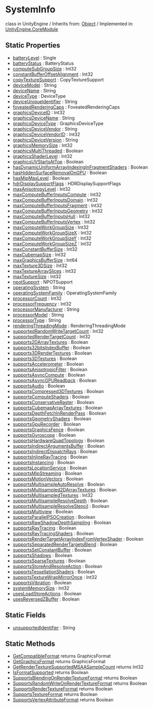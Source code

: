 # SystemInfo
class in UnityEngine
 / Inherits from: <a href="https://docs.unity3d.com/6000.0/Documentation/ScriptReference/Object.html">Object</a> / Implemented in: <a href="https://docs.unity3d.com/6000.0/Documentation/ScriptReference/UnityEngine.CoreModule.html">UnityEngine.CoreModule</a>
## Static Properties
- <a href="https://docs.unity3d.com/6000.0/Documentation/ScriptReference/SystemInfo-batteryLevel.html">batteryLevel</a> : Single
- <a href="https://docs.unity3d.com/6000.0/Documentation/ScriptReference/SystemInfo-batteryStatus.html">batteryStatus</a> : BatteryStatus
- <a href="https://docs.unity3d.com/6000.0/Documentation/ScriptReference/SystemInfo-computeSubGroupSize.html">computeSubGroupSize</a> : Int32
- <a href="https://docs.unity3d.com/6000.0/Documentation/ScriptReference/SystemInfo-constantBufferOffsetAlignment.html">constantBufferOffsetAlignment</a> : Int32
- <a href="https://docs.unity3d.com/6000.0/Documentation/ScriptReference/SystemInfo-copyTextureSupport.html">copyTextureSupport</a> : CopyTextureSupport
- <a href="https://docs.unity3d.com/6000.0/Documentation/ScriptReference/SystemInfo-deviceModel.html">deviceModel</a> : String
- <a href="https://docs.unity3d.com/6000.0/Documentation/ScriptReference/SystemInfo-deviceName.html">deviceName</a> : String
- <a href="https://docs.unity3d.com/6000.0/Documentation/ScriptReference/SystemInfo-deviceType.html">deviceType</a> : DeviceType
- <a href="https://docs.unity3d.com/6000.0/Documentation/ScriptReference/SystemInfo-deviceUniqueIdentifier.html">deviceUniqueIdentifier</a> : String
- <a href="https://docs.unity3d.com/6000.0/Documentation/ScriptReference/SystemInfo-foveatedRenderingCaps.html">foveatedRenderingCaps</a> : FoveatedRenderingCaps
- <a href="https://docs.unity3d.com/6000.0/Documentation/ScriptReference/SystemInfo-graphicsDeviceID.html">graphicsDeviceID</a> : Int32
- <a href="https://docs.unity3d.com/6000.0/Documentation/ScriptReference/SystemInfo-graphicsDeviceName.html">graphicsDeviceName</a> : String
- <a href="https://docs.unity3d.com/6000.0/Documentation/ScriptReference/SystemInfo-graphicsDeviceType.html">graphicsDeviceType</a> : GraphicsDeviceType
- <a href="https://docs.unity3d.com/6000.0/Documentation/ScriptReference/SystemInfo-graphicsDeviceVendor.html">graphicsDeviceVendor</a> : String
- <a href="https://docs.unity3d.com/6000.0/Documentation/ScriptReference/SystemInfo-graphicsDeviceVendorID.html">graphicsDeviceVendorID</a> : Int32
- <a href="https://docs.unity3d.com/6000.0/Documentation/ScriptReference/SystemInfo-graphicsDeviceVersion.html">graphicsDeviceVersion</a> : String
- <a href="https://docs.unity3d.com/6000.0/Documentation/ScriptReference/SystemInfo-graphicsMemorySize.html">graphicsMemorySize</a> : Int32
- <a href="https://docs.unity3d.com/6000.0/Documentation/ScriptReference/SystemInfo-graphicsMultiThreaded.html">graphicsMultiThreaded</a> : Boolean
- <a href="https://docs.unity3d.com/6000.0/Documentation/ScriptReference/SystemInfo-graphicsShaderLevel.html">graphicsShaderLevel</a> : Int32
- <a href="https://docs.unity3d.com/6000.0/Documentation/ScriptReference/SystemInfo-graphicsUVStartsAtTop.html">graphicsUVStartsAtTop</a> : Boolean
- <a href="https://docs.unity3d.com/6000.0/Documentation/ScriptReference/SystemInfo-hasDynamicUniformArrayIndexingInFragmentShaders.html">hasDynamicUniformArrayIndexingInFragmentShaders</a> : Boolean
- <a href="https://docs.unity3d.com/6000.0/Documentation/ScriptReference/SystemInfo-hasHiddenSurfaceRemovalOnGPU.html">hasHiddenSurfaceRemovalOnGPU</a> : Boolean
- <a href="https://docs.unity3d.com/6000.0/Documentation/ScriptReference/SystemInfo-hasMipMaxLevel.html">hasMipMaxLevel</a> : Boolean
- <a href="https://docs.unity3d.com/6000.0/Documentation/ScriptReference/SystemInfo-hdrDisplaySupportFlags.html">hdrDisplaySupportFlags</a> : HDRDisplaySupportFlags
- <a href="https://docs.unity3d.com/6000.0/Documentation/ScriptReference/SystemInfo-maxAnisotropyLevel.html">maxAnisotropyLevel</a> : Int32
- <a href="https://docs.unity3d.com/6000.0/Documentation/ScriptReference/SystemInfo-maxComputeBufferInputsCompute.html">maxComputeBufferInputsCompute</a> : Int32
- <a href="https://docs.unity3d.com/6000.0/Documentation/ScriptReference/SystemInfo-maxComputeBufferInputsDomain.html">maxComputeBufferInputsDomain</a> : Int32
- <a href="https://docs.unity3d.com/6000.0/Documentation/ScriptReference/SystemInfo-maxComputeBufferInputsFragment.html">maxComputeBufferInputsFragment</a> : Int32
- <a href="https://docs.unity3d.com/6000.0/Documentation/ScriptReference/SystemInfo-maxComputeBufferInputsGeometry.html">maxComputeBufferInputsGeometry</a> : Int32
- <a href="https://docs.unity3d.com/6000.0/Documentation/ScriptReference/SystemInfo-maxComputeBufferInputsHull.html">maxComputeBufferInputsHull</a> : Int32
- <a href="https://docs.unity3d.com/6000.0/Documentation/ScriptReference/SystemInfo-maxComputeBufferInputsVertex.html">maxComputeBufferInputsVertex</a> : Int32
- <a href="https://docs.unity3d.com/6000.0/Documentation/ScriptReference/SystemInfo-maxComputeWorkGroupSize.html">maxComputeWorkGroupSize</a> : Int32
- <a href="https://docs.unity3d.com/6000.0/Documentation/ScriptReference/SystemInfo-maxComputeWorkGroupSizeX.html">maxComputeWorkGroupSizeX</a> : Int32
- <a href="https://docs.unity3d.com/6000.0/Documentation/ScriptReference/SystemInfo-maxComputeWorkGroupSizeY.html">maxComputeWorkGroupSizeY</a> : Int32
- <a href="https://docs.unity3d.com/6000.0/Documentation/ScriptReference/SystemInfo-maxComputeWorkGroupSizeZ.html">maxComputeWorkGroupSizeZ</a> : Int32
- <a href="https://docs.unity3d.com/6000.0/Documentation/ScriptReference/SystemInfo-maxConstantBufferSize.html">maxConstantBufferSize</a> : Int32
- <a href="https://docs.unity3d.com/6000.0/Documentation/ScriptReference/SystemInfo-maxCubemapSize.html">maxCubemapSize</a> : Int32
- <a href="https://docs.unity3d.com/6000.0/Documentation/ScriptReference/SystemInfo-maxGraphicsBufferSize.html">maxGraphicsBufferSize</a> : Int64
- <a href="https://docs.unity3d.com/6000.0/Documentation/ScriptReference/SystemInfo-maxTexture3DSize.html">maxTexture3DSize</a> : Int32
- <a href="https://docs.unity3d.com/6000.0/Documentation/ScriptReference/SystemInfo-maxTextureArraySlices.html">maxTextureArraySlices</a> : Int32
- <a href="https://docs.unity3d.com/6000.0/Documentation/ScriptReference/SystemInfo-maxTextureSize.html">maxTextureSize</a> : Int32
- <a href="https://docs.unity3d.com/6000.0/Documentation/ScriptReference/SystemInfo-npotSupport.html">npotSupport</a> : NPOTSupport
- <a href="https://docs.unity3d.com/6000.0/Documentation/ScriptReference/SystemInfo-operatingSystem.html">operatingSystem</a> : String
- <a href="https://docs.unity3d.com/6000.0/Documentation/ScriptReference/SystemInfo-operatingSystemFamily.html">operatingSystemFamily</a> : OperatingSystemFamily
- <a href="https://docs.unity3d.com/6000.0/Documentation/ScriptReference/SystemInfo-processorCount.html">processorCount</a> : Int32
- <a href="https://docs.unity3d.com/6000.0/Documentation/ScriptReference/SystemInfo-processorFrequency.html">processorFrequency</a> : Int32
- <a href="https://docs.unity3d.com/6000.0/Documentation/ScriptReference/SystemInfo-processorManufacturer.html">processorManufacturer</a> : String
- <a href="https://docs.unity3d.com/6000.0/Documentation/ScriptReference/SystemInfo-processorModel.html">processorModel</a> : String
- <a href="https://docs.unity3d.com/6000.0/Documentation/ScriptReference/SystemInfo-processorType.html">processorType</a> : String
- <a href="https://docs.unity3d.com/6000.0/Documentation/ScriptReference/SystemInfo-renderingThreadingMode.html">renderingThreadingMode</a> : RenderingThreadingMode
- <a href="https://docs.unity3d.com/6000.0/Documentation/ScriptReference/SystemInfo-supportedRandomWriteTargetCount.html">supportedRandomWriteTargetCount</a> : Int32
- <a href="https://docs.unity3d.com/6000.0/Documentation/ScriptReference/SystemInfo-supportedRenderTargetCount.html">supportedRenderTargetCount</a> : Int32
- <a href="https://docs.unity3d.com/6000.0/Documentation/ScriptReference/SystemInfo-supports2DArrayTextures.html">supports2DArrayTextures</a> : Boolean
- <a href="https://docs.unity3d.com/6000.0/Documentation/ScriptReference/SystemInfo-supports32bitsIndexBuffer.html">supports32bitsIndexBuffer</a> : Boolean
- <a href="https://docs.unity3d.com/6000.0/Documentation/ScriptReference/SystemInfo-supports3DRenderTextures.html">supports3DRenderTextures</a> : Boolean
- <a href="https://docs.unity3d.com/6000.0/Documentation/ScriptReference/SystemInfo-supports3DTextures.html">supports3DTextures</a> : Boolean
- <a href="https://docs.unity3d.com/6000.0/Documentation/ScriptReference/SystemInfo-supportsAccelerometer.html">supportsAccelerometer</a> : Boolean
- <a href="https://docs.unity3d.com/6000.0/Documentation/ScriptReference/SystemInfo-supportsAnisotropicFilter.html">supportsAnisotropicFilter</a> : Boolean
- <a href="https://docs.unity3d.com/6000.0/Documentation/ScriptReference/SystemInfo-supportsAsyncCompute.html">supportsAsyncCompute</a> : Boolean
- <a href="https://docs.unity3d.com/6000.0/Documentation/ScriptReference/SystemInfo-supportsAsyncGPUReadback.html">supportsAsyncGPUReadback</a> : Boolean
- <a href="https://docs.unity3d.com/6000.0/Documentation/ScriptReference/SystemInfo-supportsAudio.html">supportsAudio</a> : Boolean
- <a href="https://docs.unity3d.com/6000.0/Documentation/ScriptReference/SystemInfo-supportsCompressed3DTextures.html">supportsCompressed3DTextures</a> : Boolean
- <a href="https://docs.unity3d.com/6000.0/Documentation/ScriptReference/SystemInfo-supportsComputeShaders.html">supportsComputeShaders</a> : Boolean
- <a href="https://docs.unity3d.com/6000.0/Documentation/ScriptReference/SystemInfo-supportsConservativeRaster.html">supportsConservativeRaster</a> : Boolean
- <a href="https://docs.unity3d.com/6000.0/Documentation/ScriptReference/SystemInfo-supportsCubemapArrayTextures.html">supportsCubemapArrayTextures</a> : Boolean
- <a href="https://docs.unity3d.com/6000.0/Documentation/ScriptReference/SystemInfo-supportsDepthFetchInRenderPass.html">supportsDepthFetchInRenderPass</a> : Boolean
- <a href="https://docs.unity3d.com/6000.0/Documentation/ScriptReference/SystemInfo-supportsGeometryShaders.html">supportsGeometryShaders</a> : Boolean
- <a href="https://docs.unity3d.com/6000.0/Documentation/ScriptReference/SystemInfo-supportsGpuRecorder.html">supportsGpuRecorder</a> : Boolean
- <a href="https://docs.unity3d.com/6000.0/Documentation/ScriptReference/SystemInfo-supportsGraphicsFence.html">supportsGraphicsFence</a> : Boolean
- <a href="https://docs.unity3d.com/6000.0/Documentation/ScriptReference/SystemInfo-supportsGyroscope.html">supportsGyroscope</a> : Boolean
- <a href="https://docs.unity3d.com/6000.0/Documentation/ScriptReference/SystemInfo-supportsHardwareQuadTopology.html">supportsHardwareQuadTopology</a> : Boolean
- <a href="https://docs.unity3d.com/6000.0/Documentation/ScriptReference/SystemInfo-supportsIndirectArgumentsBuffer.html">supportsIndirectArgumentsBuffer</a> : Boolean
- <a href="https://docs.unity3d.com/6000.0/Documentation/ScriptReference/SystemInfo-supportsIndirectDispatchRays.html">supportsIndirectDispatchRays</a> : Boolean
- <a href="https://docs.unity3d.com/6000.0/Documentation/ScriptReference/SystemInfo-supportsInlineRayTracing.html">supportsInlineRayTracing</a> : Boolean
- <a href="https://docs.unity3d.com/6000.0/Documentation/ScriptReference/SystemInfo-supportsInstancing.html">supportsInstancing</a> : Boolean
- <a href="https://docs.unity3d.com/6000.0/Documentation/ScriptReference/SystemInfo-supportsLocationService.html">supportsLocationService</a> : Boolean
- <a href="https://docs.unity3d.com/6000.0/Documentation/ScriptReference/SystemInfo-supportsMipStreaming.html">supportsMipStreaming</a> : Boolean
- <a href="https://docs.unity3d.com/6000.0/Documentation/ScriptReference/SystemInfo-supportsMotionVectors.html">supportsMotionVectors</a> : Boolean
- <a href="https://docs.unity3d.com/6000.0/Documentation/ScriptReference/SystemInfo-supportsMultisampleAutoResolve.html">supportsMultisampleAutoResolve</a> : Boolean
- <a href="https://docs.unity3d.com/6000.0/Documentation/ScriptReference/SystemInfo-supportsMultisampled2DArrayTextures.html">supportsMultisampled2DArrayTextures</a> : Boolean
- <a href="https://docs.unity3d.com/6000.0/Documentation/ScriptReference/SystemInfo-supportsMultisampledTextures.html">supportsMultisampledTextures</a> : Int32
- <a href="https://docs.unity3d.com/6000.0/Documentation/ScriptReference/SystemInfo-supportsMultisampleResolveDepth.html">supportsMultisampleResolveDepth</a> : Boolean
- <a href="https://docs.unity3d.com/6000.0/Documentation/ScriptReference/SystemInfo-supportsMultisampleResolveStencil.html">supportsMultisampleResolveStencil</a> : Boolean
- <a href="https://docs.unity3d.com/6000.0/Documentation/ScriptReference/SystemInfo-supportsMultiview.html">supportsMultiview</a> : Boolean
- <a href="https://docs.unity3d.com/6000.0/Documentation/ScriptReference/SystemInfo-supportsParallelPSOCreation.html">supportsParallelPSOCreation</a> : Boolean
- <a href="https://docs.unity3d.com/6000.0/Documentation/ScriptReference/SystemInfo-supportsRawShadowDepthSampling.html">supportsRawShadowDepthSampling</a> : Boolean
- <a href="https://docs.unity3d.com/6000.0/Documentation/ScriptReference/SystemInfo-supportsRayTracing.html">supportsRayTracing</a> : Boolean
- <a href="https://docs.unity3d.com/6000.0/Documentation/ScriptReference/SystemInfo-supportsRayTracingShaders.html">supportsRayTracingShaders</a> : Boolean
- <a href="https://docs.unity3d.com/6000.0/Documentation/ScriptReference/SystemInfo-supportsRenderTargetArrayIndexFromVertexShader.html">supportsRenderTargetArrayIndexFromVertexShader</a> : Boolean
- <a href="https://docs.unity3d.com/6000.0/Documentation/ScriptReference/SystemInfo-supportsSeparatedRenderTargetsBlend.html">supportsSeparatedRenderTargetsBlend</a> : Boolean
- <a href="https://docs.unity3d.com/6000.0/Documentation/ScriptReference/SystemInfo-supportsSetConstantBuffer.html">supportsSetConstantBuffer</a> : Boolean
- <a href="https://docs.unity3d.com/6000.0/Documentation/ScriptReference/SystemInfo-supportsShadows.html">supportsShadows</a> : Boolean
- <a href="https://docs.unity3d.com/6000.0/Documentation/ScriptReference/SystemInfo-supportsSparseTextures.html">supportsSparseTextures</a> : Boolean
- <a href="https://docs.unity3d.com/6000.0/Documentation/ScriptReference/SystemInfo-supportsStoreAndResolveAction.html">supportsStoreAndResolveAction</a> : Boolean
- <a href="https://docs.unity3d.com/6000.0/Documentation/ScriptReference/SystemInfo-supportsTessellationShaders.html">supportsTessellationShaders</a> : Boolean
- <a href="https://docs.unity3d.com/6000.0/Documentation/ScriptReference/SystemInfo-supportsTextureWrapMirrorOnce.html">supportsTextureWrapMirrorOnce</a> : Int32
- <a href="https://docs.unity3d.com/6000.0/Documentation/ScriptReference/SystemInfo-supportsVibration.html">supportsVibration</a> : Boolean
- <a href="https://docs.unity3d.com/6000.0/Documentation/ScriptReference/SystemInfo-systemMemorySize.html">systemMemorySize</a> : Int32
- <a href="https://docs.unity3d.com/6000.0/Documentation/ScriptReference/SystemInfo-usesLoadStoreActions.html">usesLoadStoreActions</a> : Boolean
- <a href="https://docs.unity3d.com/6000.0/Documentation/ScriptReference/SystemInfo-usesReversedZBuffer.html">usesReversedZBuffer</a> : Boolean
## Static Fields
- <a href="https://docs.unity3d.com/6000.0/Documentation/ScriptReference/SystemInfo-unsupportedIdentifier.html">unsupportedIdentifier</a> : String
## Static Methods
- <a href="https://docs.unity3d.com/6000.0/Documentation/ScriptReference/SystemInfo.GetCompatibleFormat.html">GetCompatibleFormat</a> returns GraphicsFormat
- <a href="https://docs.unity3d.com/6000.0/Documentation/ScriptReference/SystemInfo.GetGraphicsFormat.html">GetGraphicsFormat</a> returns GraphicsFormat
- <a href="https://docs.unity3d.com/6000.0/Documentation/ScriptReference/SystemInfo.GetRenderTextureSupportedMSAASampleCount.html">GetRenderTextureSupportedMSAASampleCount</a> returns Int32
- <a href="https://docs.unity3d.com/6000.0/Documentation/ScriptReference/SystemInfo.IsFormatSupported.html">IsFormatSupported</a> returns Boolean
- <a href="https://docs.unity3d.com/6000.0/Documentation/ScriptReference/SystemInfo.SupportsBlendingOnRenderTextureFormat.html">SupportsBlendingOnRenderTextureFormat</a> returns Boolean
- <a href="https://docs.unity3d.com/6000.0/Documentation/ScriptReference/SystemInfo.SupportsRandomWriteOnRenderTextureFormat.html">SupportsRandomWriteOnRenderTextureFormat</a> returns Boolean
- <a href="https://docs.unity3d.com/6000.0/Documentation/ScriptReference/SystemInfo.SupportsRenderTextureFormat.html">SupportsRenderTextureFormat</a> returns Boolean
- <a href="https://docs.unity3d.com/6000.0/Documentation/ScriptReference/SystemInfo.SupportsTextureFormat.html">SupportsTextureFormat</a> returns Boolean
- <a href="https://docs.unity3d.com/6000.0/Documentation/ScriptReference/SystemInfo.SupportsVertexAttributeFormat.html">SupportsVertexAttributeFormat</a> returns Boolean
